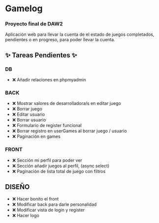 # Gamelog
### Proyecto final de DAW2

Aplicación web para llevar la cuenta de el estado de juegos completados, pendientes o en progreso, para poder llevar la cuenta.

## ✨ Tareas Pendientes ✨

 ### DB
 - ❌ Añadir relaciones en phpmyadmin

 ### BACK
 - ❌ Mostrar valores de desarrolladora/s en editar juego
 - ❌ Borrar juego
 - ❌ Editar usuario
 - ❌ Borrar usuario
 - ❌ Formulario de register funcional
 - ❌ Borrar registro en userGames al borrar juego / usuario
 - ❌ Paginación en games

 ### FRONT
 - ❌ Sección mi perfil para poder ver
 - ❌ Sección añadir juegos al perfil, (async select)
 - ❌ Paginación de lista total de juego con filtros

 ## DISEÑO
 - ❌ Hacer bonito el front
 - ❌ Modificar back para darle personalidad
 - ❌ Modificar vista de login y register
 - ❌ Hacer logo